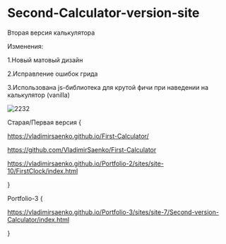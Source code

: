# Second-Calculator-version-site
 
Вторая версия калькулятора

Изменения:

1.Новый матовый дизайн

2.Исправление ошибок грида

3.Использована js-библиотека для крутой фичи при наведении на калькулятор (vanilla)

![2232](https://user-images.githubusercontent.com/56477695/118031128-d9fdde80-b36e-11eb-8670-fbbaf8924d49.png)

Старая/Первая версия {

https://vladimirsaenko.github.io/First-Calculator/

https://github.com/VladimirSaenko/First-Calculator

https://vladimirsaenko.github.io/Portfolio-2/sites/site-10/FirstClock/index.html

}

Portfolio-3 {

https://vladimirsaenko.github.io/Portfolio-3/sites/site-7/Second-version-Calculator/index.html

}
